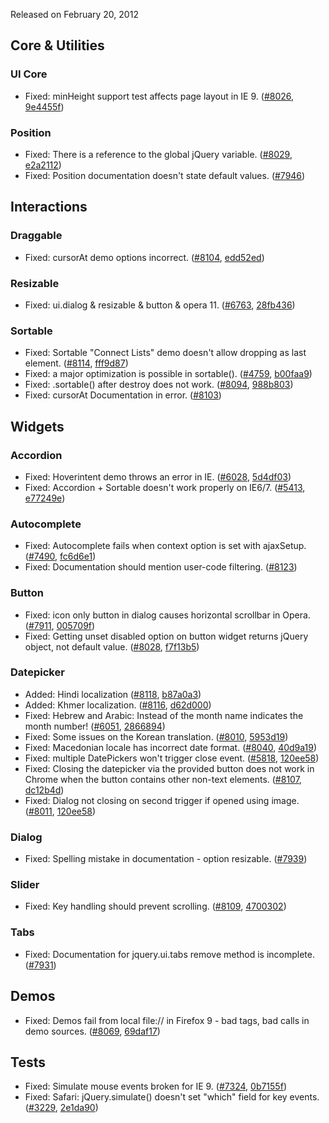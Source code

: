 <script>{
	"title": "jQuery UI 1.8.18 Changelog"
}</script>

Released on February 20, 2012

## Core &amp; Utilities

### UI Core

* Fixed: minHeight support test affects page layout in IE 9. ([#8026](http://bugs.jqueryui.com/ticket/8026), [9e4455f](https://github.com/jquery/jquery-ui/commit/9e4455f52d721f2efd4c91037bcd3daf24635599))

### Position

* Fixed: There is a reference to the global jQuery variable. ([#8029](http://bugs.jqueryui.com/ticket/8029), [e2a2112](https://github.com/jquery/jquery-ui/commit/e2a21129cb3e079ffa2709db4fae1c6dc4b0b5c4))
* Fixed: Position documentation doesn't state default values. ([#7946](http://bugs.jqueryui.com/ticket/7946))

## Interactions

### Draggable

* Fixed: cursorAt demo options incorrect. ([#8104](http://bugs.jqueryui.com/ticket/8104), [edd52ed](https://github.com/jquery/jquery-ui/commit/edd52edff48454717daaa2ab8417168d042ffefe))

### Resizable

* Fixed: ui.dialog &amp; resizable &amp; button &amp; opera 11. ([#6763](http://bugs.jqueryui.com/ticket/6763), [28fb436](https://github.com/jquery/jquery-ui/commit/28fb436b7b75de01cc1caf3132f56381b6c7c190))

### Sortable

* Fixed: Sortable "Connect Lists" demo doesn't allow dropping as last element. ([#8114](http://bugs.jqueryui.com/ticket/8114), [fff9d87](https://github.com/jquery/jquery-ui/commit/fff9d87674b83c6a07569b6ce240d970b0ef61c2))
* Fixed: a major optimization is possible in sortable(). ([#4759](http://bugs.jqueryui.com/ticket/4759), [b00faa9](https://github.com/jquery/jquery-ui/commit/b00faa95d0d372f345e24f9abe9d16a2b67ca258))
* Fixed: .sortable() after destroy does not work. ([#8094](http://bugs.jqueryui.com/ticket/8094), [988b803](https://github.com/jquery/jquery-ui/commit/988b803be3085111cb8d741b99ab09151dc7f1b5))
* Fixed: cursorAt Documentation in error. ([#8103](http://bugs.jqueryui.com/ticket/8103))

## Widgets

### Accordion

* Fixed: Hoverintent demo throws an error in IE. ([#6028](http://bugs.jqueryui.com/ticket/6028), [5d4df03](https://github.com/jquery/jquery-ui/commit/5d4df03b7084a335ca9ceb6a62277c72434c83af))
* Fixed: Accordion + Sortable doesn't work properly on IE6/7. ([#5413](http://bugs.jqueryui.com/ticket/5413), [e77249e](https://github.com/jquery/jquery-ui/commit/e77249eb3e06064d1e8c09a41047fb644818eb3a))

### Autocomplete

* Fixed: Autocomplete fails when context option is set with ajaxSetup. ([#7490](http://bugs.jqueryui.com/ticket/7490), [fc6d6e1](https://github.com/jquery/jquery-ui/commit/fc6d6e138c0e5f65ca48a6f333680860f7361636))
* Fixed: Documentation should mention user-code filtering. ([#8123](http://bugs.jqueryui.com/ticket/8123))

### Button

* Fixed: icon only button in dialog causes horizontal scrollbar in Opera. ([#7911](http://bugs.jqueryui.com/ticket/7911), [005709f](https://github.com/jquery/jquery-ui/commit/005709f432327ae672f7a613a8dca6200febe017))
* Fixed: Getting unset disabled option on button widget returns jQuery object, not default value. ([#8028](http://bugs.jqueryui.com/ticket/8028), [f7f13b5](https://github.com/jquery/jquery-ui/commit/f7f13b5949cd59f4e3f70c315d4e18f9662281ad))

### Datepicker

* Added: Hindi localization ([#8118](http://bugs.jqueryui.com/ticket/8118), [b87a0a3](https://github.com/jquery/jquery-ui/commit/b87a0a362b9e44b5a219a054cc645ee02cb4ce36))
* Added: Khmer localization. ([#8116](http://bugs.jqueryui.com/ticket/8116), [d62d000](https://github.com/jquery/jquery-ui/commit/d62d0004e10aa0b976e19a83fc743d7b6b1d63af))
* Fixed: Hebrew and Arabic: Instead of the month name indicates the month number! ([#6051](http://bugs.jqueryui.com/ticket/6051), [2866894](https://github.com/jquery/jquery-ui/commit/28668948df6d53bb1cfb9f8a6823c73309172204))
* Fixed: Some issues on the Korean translation. ([#8010](http://bugs.jqueryui.com/ticket/8010), [5953d19](https://github.com/jquery/jquery-ui/commit/5953d194a343f90d90bfb04df2a5f0724555f6eb))
* Fixed: Macedonian locale has incorrect date format. ([#8040](http://bugs.jqueryui.com/ticket/8040), [40d9a19](https://github.com/jquery/jquery-ui/commit/40d9a192f560d65afdf9bed99cad96334871f763))
* Fixed: multiple DatePickers won't trigger close event. ([#5818](http://bugs.jqueryui.com/ticket/5818), [120ee58](https://github.com/jquery/jquery-ui/commit/120ee58e5baff8f6248987bca22bc4deb0380504))
* Fixed: Closing the datepicker via the provided button does not work in Chrome when the button contains other non-text elements. ([#8107](http://bugs.jqueryui.com/ticket/8107), [dc12b4d](https://github.com/jquery/jquery-ui/commit/dc12b4d3109d2b5f611ce2bd8d9caae484cc772b))
* Fixed: Dialog not closing on second trigger if opened using image. ([#8011](http://bugs.jqueryui.com/ticket/8011), [120ee58](https://github.com/jquery/jquery-ui/commit/120ee58e5baff8f6248987bca22bc4deb0380504))

### Dialog

* Fixed: Spelling mistake in documentation - option resizable. ([#7939](http://bugs.jqueryui.com/ticket/7939))

### Slider

* Fixed: Key handling should prevent scrolling. ([#8109](http://bugs.jqueryui.com/ticket/8109), [4700302](https://github.com/jquery/jquery-ui/commit/470030249c519eb59d30d81e6fd6c989490fd5b8))

### Tabs

* Fixed: Documentation for jquery.ui.tabs remove method is incomplete. ([#7931](http://bugs.jqueryui.com/ticket/7931))

## Demos

* Fixed: Demos fail from local file:// in Firefox 9 - bad tags, bad calls in demo sources. ([#8069](http://bugs.jqueryui.com/ticket/8069), [69daf17](https://github.com/jquery/jquery-ui/commit/69daf1794d691b4aa0d2c8914383880fbc820c0d))

## Tests

* Fixed: Simulate mouse events broken for IE 9. ([#7324](http://bugs.jqueryui.com/ticket/7324), [0b7155f](https://github.com/jquery/jquery-ui/commit/0b7155f92781c59b0eb0ac8e008715d8a56671fb))
* Fixed: Safari: jQuery.simulate() doesn't set "which" field for key events. ([#3229](http://bugs.jqueryui.com/ticket/3229), [2e1da90](https://github.com/jquery/jquery-ui/commit/2e1da90608e0d442f1e03508e65875c6949bc250))
